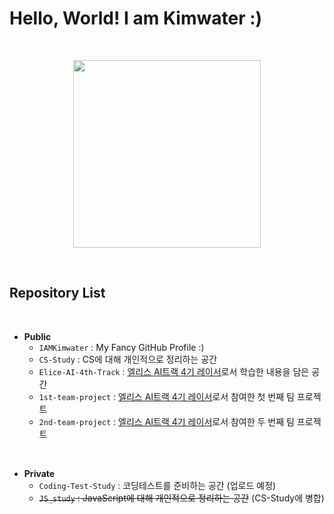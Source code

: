 # **Hello, World! I am Kimwater :)**
<br>
<p align="center"><img src="https://user-images.githubusercontent.com/97582839/177119073-08bcfb2f-ff3c-4fab-8d5b-428f810a296b.jpg" width="300px"></p>
<br>

## **Repository List**

<br>

* **Public**
	- `IAMKimwater` : My Fancy GitHub Profile :)
	- `CS-Study` : CS에 대해 개인적으로 정리하는 공간
	- `Elice-AI-4th-Track` : <u>엘리스 AI트랙 4기 레이서</u>로서 학습한 내용을 담은 공간
	- `1st-team-project` : <u>엘리스 AI트랙 4기 레이서</u>로서 참여한 첫 번째 팀 프로젝트
	- `2nd-team-project` : <u>엘리스 AI트랙 4기 레이서</u>로서 참여한 두 번째 팀 프로젝트

<br>

* **Private**
	- `Coding-Test-Study` : 코딩테스트를 준비하는 공간 (업로드 예정)
	- ~~`JS_study` : JavaScript에 대해 개인적으로 정리하는 공간~~ (CS-Study에 병합)



<!--
**iamkimwater/IAMKimwater** is a ✨ _special_ ✨ repository because its `README.md` (this file) appears on your GitHub profile.

Here are some ideas to get you started:

- 🔭 I’m currently working on ...
- 🌱 I’m currently learning ...
- 👯 I’m looking to collaborate on ...
- 🤔 I’m looking for help with ...
- 💬 Ask me about ...
- 📫 How to reach me: ...
- 😄 Pronouns: ...
- ⚡ Fun fact: ...
-->